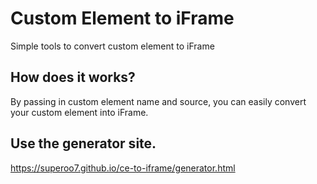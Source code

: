 # Custom Element to iFrame

Simple tools to convert custom element to iFrame

## How does it works?

By passing in custom element name and source, you can easily convert your custom element into iFrame.

## Use the generator site.

https://superoo7.github.io/ce-to-iframe/generator.html
